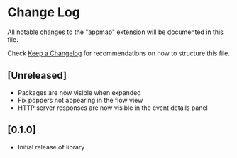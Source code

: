 # Change Log

All notable changes to the "appmap" extension will be documented in this file.

Check [Keep a Changelog](http://keepachangelog.com/) for recommendations on how
to structure this file.

## [Unreleased]

- Packages are now visible when expanded
- Fix poppers not appearing in the flow view
- HTTP server responses are now visible in the event details panel

## [0.1.0]

- Initial release of library
